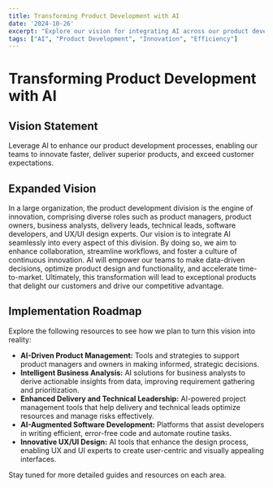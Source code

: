 ```yaml
---
title: Transforming Product Development with AI
date: '2024-10-26'
excerpt: "Explore our vision for integrating AI across our product development division to enhance efficiency, innovation, and customer satisfaction."
tags: ["AI", "Product Development", "Innovation", "Efficiency"]
---
```


# Transforming Product Development with AI

## Vision Statement

Leverage AI to enhance our product development processes, enabling our teams to innovate faster, deliver superior products, and exceed customer expectations.

## Expanded Vision

In a large organization, the product development division is the engine of innovation, comprising diverse roles such as product managers, product owners, business analysts, delivery leads, technical leads, software developers, and UX/UI design experts. Our vision is to integrate AI seamlessly into every aspect of this division. By doing so, we aim to enhance collaboration, streamline workflows, and foster a culture of continuous innovation. AI will empower our teams to make data-driven decisions, optimize product design and functionality, and accelerate time-to-market. Ultimately, this transformation will lead to exceptional products that delight our customers and drive our competitive advantage.

## Implementation Roadmap

Explore the following resources to see how we plan to turn this vision into reality:

- **AI-Driven Product Management:** Tools and strategies to support product managers and owners in making informed, strategic decisions.
- **Intelligent Business Analysis:** AI solutions for business analysts to derive actionable insights from data, improving requirement gathering and prioritization.
- **Enhanced Delivery and Technical Leadership:** AI-powered project management tools that help delivery and technical leads optimize resources and manage risks effectively.
- **AI-Augmented Software Development:** Platforms that assist developers in writing efficient, error-free code and automate routine tasks.
- **Innovative UX/UI Design:** AI tools that enhance the design process, enabling UX and UI experts to create user-centric and visually appealing interfaces.

Stay tuned for more detailed guides and resources on each area.

